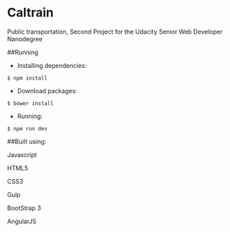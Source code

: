 # Caltrain
Public transportation, Second Project for the Udacity Senior Web Developer Nanodegree

##Running
- Installing dependencies:
```{r, engine='bash', count_lines}
$ npm install
```

- Download packages:  
```{r, engine='bash', count_lines}
$ bower install
```

- Running:  
```{r, engine='bash', count_lines}
$ npm run dev
```


##Built using:

Javascript

HTML5

CSS3

Gulp

BootStrap 3 

AngularJS

